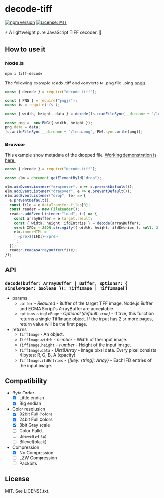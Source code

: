 # decode-tiff
[![npm version](https://badge.fury.io/js/decode-tiff.svg)](https://badge.fury.io/js/decode-tiff)
[![License: MIT](https://img.shields.io/badge/License-MIT-blue.svg)](https://opensource.org/licenses/MIT)

:zap: A lightweight pure JavaScript TIFF decoder. :art:

## How to use it
### Node.js

```sh
npm i tiff-decode
```

The following example reads .tiff and converts to .png file using [pngjs](https://www.npmjs.com/package/pngjs).

```js
const { decode } = require("decode-tiff");

const { PNG } = require("pngjs");
const fs = require("fs");

const { width, height, data } = decode(fs.readFileSync(__dirname + "/lena_color.tiff"));

const png =  new PNG({ width, height });
png.data = data;
fs.writeFileSync(__dirname + "/lena.png", PNG.sync.write(png));
```

### Browser

This example show metadata of the dropped file. [Working demonstration is here.](https://quramy.github.io/decode-tiff/)

```js
const { decode } = require("decode-tiff");

const elm = document.getElementById("drop");

elm.addEventListener("dragenter", e => e.preventDefault());
elm.addEventListener("dragover", e => e.preventDefault());
elm.addEventListener("drop", (e) => {
  e.preventDefault();
  const file = e.dataTransfer.files[0];
  const reader = new FileReader();
  reader.addEventListener("load", (e) => {
    const arrayBuffer = e.target.result;
    const { width, height, ifdEntries } = decode(arrayBuffer);
    const IFDs = JSON.stringify({ width, height, ifdEntries }, null, 2);
    elm.innerHTML = `
      <pre>${IFDs}</pre>
    `;
  });
  reader.readAsArrayBuffer(file);
});
```

## API
### `decode(buffer: ArrayBuffer | Buffer, options?: { singlePage?: boolean }): TiffImage | TiffImage[]`

- params
  - `buffer` - *Required* - Buffer of the target TIFF image. Node.js Buffer and ECMA Script's ArrayBuffer are acceptable.
  - `options.singlePage` - *Optional (default: `true`)* - If true, this function returns a single TiffImage object. If the input has 2 or more pages, return value will be the first page.
- returns
  - `TiffImage` - An object.
  - `TiffImage.width` - *number* - Width of the input image.
  - `TiffImage.height` - *number* - Height of the input image.
  - `TiffImage.data` - *Uint8Array* - Image pixel data. Every pixel consists 4 bytes: R, G, B, A (opacity)
  - `TiffImage.ifdEntries` - *{[key: string]: Array}* - Each IFD entries of the input image.

## Compatibility

- Byte Order
  - [x] Little endian
  - [x] Big endian
- Color resolusion
  - [x] 32bit Full Colors
  - [x] 24bit Full Colors
  - [x] 8bit Gray scale
  - [ ] Color Pallet
  - [ ] Bilevel(white)
  - [ ] Bilevel(black)
- Compression
  - [x] No Compression
  - [ ] LZW Compression
  - [ ] Packbits

## License
MIT. See LICENSE.txt.
